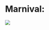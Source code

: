 # Marnival:

<img src="https://img.shields.io/badge/HTML-000000 ?style=for-the-badge&logo=accenture&logocolor#000000"/>
